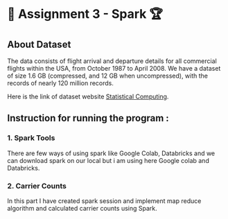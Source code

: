 # :girl: Assignment 3 - Spark :trophy:


## About Dataset

The data consists of flight arrival and departure details for all commercial flights within the USA, from October 1987 to April 2008. 
We have a dataset of size 1.6 GB (compressed, and 12 GB when uncompressed), with the records of nearly 120 million records.  

Here is the link of  dataset website [Statistical Computing](http://stat-computing.org/dataexpo/2009/).



## Instruction for running the program : 

### 1. Spark Tools

There are few ways of using spark like Google Colab, Databricks and we can download spark on our local but i am using here Google colab and Databricks.


### 2. Carrier Counts

In this part I have created spark session and implement map reduce algorithm and calculated carrier counts using Spark. 



